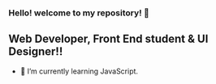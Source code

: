 ### Hello! welcome to my repository!  👋

## Web Developer, Front End student & UI Designer!!


- 🌱 I’m currently learning JavaScript.

